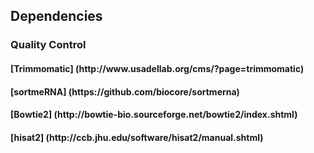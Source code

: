 
<h2> Dependencies
<h3>  Quality Control
<h4>    [Trimmomatic] (http://www.usadellab.org/cms/?page=trimmomatic)
<h4>    [sortmeRNA] (https://github.com/biocore/sortmerna)
<h4>    [Bowtie2]   (http://bowtie-bio.sourceforge.net/bowtie2/index.shtml)
<h4>    [hisat2]    (http://ccb.jhu.edu/software/hisat2/manual.shtml)
<h4>    
